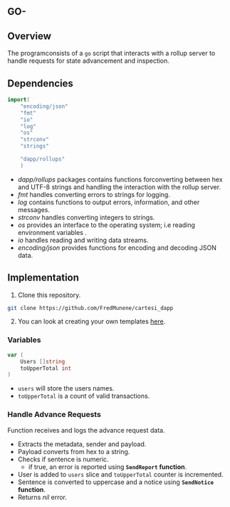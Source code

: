 ## GO- 


## Overview
The programconsists of a `go` script that interacts with a rollup server to handle requests for state advancement and inspection.

## Dependencies

```go
import(
	"encoding/json"
	"fmt"
	"io"
	"log"
	"os"
	"strconv"
	"strings"

	"dapp/rollups"
    )
```
+ *dapp/rollups* packages contains functions forconverting between hex and UTF-8 strings and handling the interaction with the rollup server.
+ *fmt* handles converting errors to strings for logging.
+ *log*  contains functions to output errors, information, and other messages.
+ *strconv* handles converting integers to strings.
+ *os* provides an interface to the operating system; i.e  reading environment variables .
+ *io* handles reading and writing data streams.
+ *encoding/json* provides functions for encoding and decoding JSON data.

## Implementation

1. Clone this repository.
```sh
git clone https://github.com/FredMunene/cartesi_dapp 
```

2. You can look at creating your own templates [here](https://docs.cartesi.io/cartesi-rollups/1.3/quickstart/).


### Variables
```go
var (
    Users []string
    toUpperTotal int
)

```
+ `users` will store the users names.
+ `toUpperTotal` is a count of valid transactions.

### Handle Advance Requests
Function receives and logs the advance request data.
+ Extracts the metadata, sender and payload.
+ Payload converts from hex to a string.
+ Checks if sentence is numeric.
    - if true, an error is reported  using **`SendReport` function**.
+ User is added to `users` slice and `toUpperTotal` counter is incremented.
+ Sentence is converted to uppercase and a notice using **`SendNotice` function**.
+ Returns *nil* error.